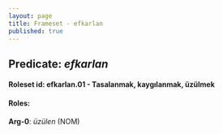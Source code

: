```yaml
---
layout: page
title: Frameset - efkarlan
published: true
---
```

<h2>Predicate: <i>efkarlan</i></h2>
<h4>Roleset id: efkarlan.01 - Tasalanmak, kaygılanmak, üzülmek<br>
<h4>Roles:</h4>
<b>Arg-0</b>: <i>üzülen</i>  (NOM) <br>
